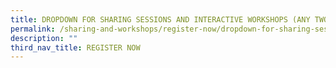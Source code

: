 ```yaml
---
title: DROPDOWN FOR SHARING SESSIONS AND INTERACTIVE WORKSHOPS (ANY TWO)  Googleforms
permalink: /sharing-and-workshops/register-now/dropdown-for-sharing-sessions-and-interactive-workshops/
description: ""
third_nav_title: REGISTER NOW
---
```

